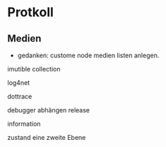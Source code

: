 # Protkoll
## Medien
- gedanken: custome node medien listen anlegen.

imutible collection

log4net

dottrace

debugger abhängen
release

information

zustand eine zweite Ebene